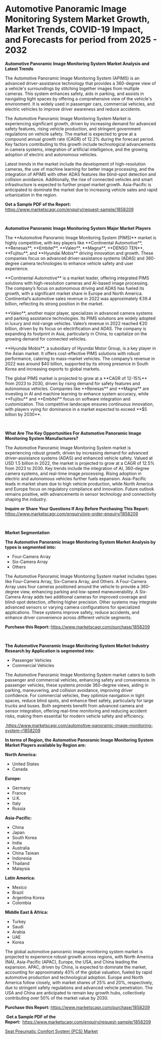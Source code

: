 <p><h1>Automotive Panoramic Image Monitoring System Market Growth, Market Trends, COVID-19 Impact, and Forecasts for period from 2025 - 2032</h1></p><p><strong>Automotive Panoramic Image Monitoring System Market Analysis and Latest Trends</strong></p>
<p><p>The Automotive Panoramic Image Monitoring System (APIMS) is an advanced driver-assistance technology that provides a 360-degree view of a vehicle's surroundings by stitching together images from multiple cameras. This system enhances safety, aids in parking, and assists in navigating tight spaces by offering a comprehensive view of the vehicle's environment. It is widely used in passenger cars, commercial vehicles, and electric vehicles to improve driver awareness and reduce accidents.</p><p>The Automotive Panoramic Image Monitoring System Market is experiencing significant growth, driven by increasing demand for advanced safety features, rising vehicle production, and stringent government regulations on vehicle safety. The market is expected to grow at a compound annual growth rate (CAGR) of 12.2% during the forecast period. Key factors contributing to this growth include technological advancements in camera systems, integration of artificial intelligence, and the growing adoption of electric and autonomous vehicles.</p><p>Latest trends in the market include the development of high-resolution cameras, the use of machine learning for better image processing, and the integration of APIMS with other ADAS features like blind-spot detection and collision avoidance. Additionally, the rise of connected vehicles and smart infrastructure is expected to further propel market growth. Asia-Pacific is anticipated to dominate the market due to increasing vehicle sales and rapid urbanization in the region.</p></p>
<p><strong>Get a Sample PDF of the Report:&nbsp;</strong> <a href="https://www.marketscagr.com/enquiry/request-sample/1858209?utm_campaign=1889&utm_medium=2&utm_source=Github&utm_content=ia&utm_term=24012025&utm_id=automotive-panoramic-image-monitoring-system">https://www.marketscagr.com/enquiry/request-sample/1858209</a></p>
<p>&nbsp;</p>
<p><strong>Automotive Panoramic Image Monitoring System Major Market Players</strong></p>
<p><p>The **Automotive Panoramic Image Monitoring System (PIMS)** market is highly competitive, with key players like **Continental Automotive**, **Renesas**, **Embitel**, **Valeo**, **Magna**, **DENSO TEN**, **Fujitsu**, and **Hyundai Mobis** driving innovation and growth. These companies focus on advanced driver-assistance systems (ADAS) and 360-degree camera technologies to enhance vehicle safety and user experience.</p><p>**Continental Automotive** is a market leader, offering integrated PIMS solutions with high-resolution cameras and AI-based image processing. The company’s focus on autonomous driving and ADAS has fueled its growth, with a significant market share in Europe and North America. Continental’s automotive sales revenue in 2022 was approximately €39.4 billion, reflecting its strong position in the market.</p><p>**Valeo**, another major player, specializes in advanced camera systems and parking assistance technologies. Its PIMS solutions are widely adopted in luxury and mid-range vehicles. Valeo’s revenue in 2022 reached €20 billion, driven by its focus on electrification and ADAS. The company is expanding its footprint in Asia, particularly in China, to capitalize on the growing demand for connected vehicles.</p><p>**Hyundai Mobis**, a subsidiary of Hyundai Motor Group, is a key player in the Asian market. It offers cost-effective PIMS solutions with robust performance, catering to mass-market vehicles. The company’s revenue in 2022 was around $40 billion, supported by its strong presence in South Korea and increasing exports to global markets.</p><p>The global PIMS market is projected to grow at a **CAGR of 12-15%** from 2023 to 2030, driven by rising demand for safety features and autonomous vehicles. Companies like **Renesas** and **Magna** are investing in AI and machine learning to enhance system accuracy, while **Fujitsu** and **Embitel** focus on software integration and customization. This competitive landscape ensures continuous innovation, with players vying for dominance in a market expected to exceed **$5 billion by 2030**.</p></p>
<p>&nbsp;</p>
<p><strong>What Are The Key Opportunities For Automotive Panoramic Image Monitoring System Manufacturers?</strong></p>
<p><p>The Automotive Panoramic Image Monitoring System market is experiencing robust growth, driven by increasing demand for advanced driver-assistance systems (ADAS) and enhanced vehicle safety. Valued at USD 1.5 billion in 2022, the market is projected to grow at a CAGR of 12.5% from 2023 to 2030. Key trends include the integration of AI, 360-degree camera systems, and real-time image processing. Rising adoption in electric and autonomous vehicles further fuels expansion. Asia-Pacific leads in market share due to high vehicle production, while North America and Europe focus on regulatory compliance and innovation. Future outlook remains positive, with advancements in sensor technology and connectivity shaping the industry.</p></p>
<p><strong>Inquire or Share Your Questions If Any Before Purchasing This Report:</strong> <a href="https://www.marketscagr.com/enquiry/pre-order-enquiry/1858209?utm_campaign=1889&utm_medium=2&utm_source=Github&utm_content=ia&utm_term=24012025&utm_id=automotive-panoramic-image-monitoring-system">https://www.marketscagr.com/enquiry/pre-order-enquiry/1858209</a></p>
<p>&nbsp;</p>
<p><strong>Market Segmentation</strong></p>
<p><strong>The Automotive Panoramic Image Monitoring System Market Analysis by types is segmented into:</strong></p>
<p><ul><li>Four-Camera Array</li><li>Six-Camera Array</li><li>Others</li></ul></p>
<p><p>The Automotive Panoramic Image Monitoring System market includes types like Four-Camera Array, Six-Camera Array, and Others. A Four-Camera Array uses four cameras positioned around the vehicle to provide a 360-degree view, enhancing parking and low-speed maneuverability. A Six-Camera Array adds two additional cameras for improved coverage and blind-spot detection, offering higher precision. Other systems may integrate advanced sensors or varying camera configurations for specialized applications. These systems improve safety, reduce accidents, and enhance driver convenience across different vehicle segments.</p></p>
<p><strong>Purchase this Report:&nbsp;</strong><a href="https://www.marketscagr.com/purchase/1858209?utm_campaign=1889&utm_medium=2&utm_source=Github&utm_content=ia&utm_term=24012025&utm_id=automotive-panoramic-image-monitoring-system">https://www.marketscagr.com/purchase/1858209</a></p>
<p>&nbsp;</p>
<p><strong>The Automotive Panoramic Image Monitoring System Market Industry Research by Application is segmented into:</strong></p>
<p><ul><li>Passenger Vehicles</li><li>Commercial Vehicles</li></ul></p>
<p><p>The Automotive Panoramic Image Monitoring System market caters to both passenger and commercial vehicles, enhancing safety and convenience. In passenger vehicles, these systems provide 360-degree views, aiding in parking, maneuvering, and collision avoidance, improving driver confidence. For commercial vehicles, they optimize navigation in tight spaces, reduce blind spots, and enhance fleet safety, particularly for large trucks and buses. Both segments benefit from advanced camera and sensor integration, offering real-time monitoring and reducing accident risks, making them essential for modern vehicle safety and efficiency.</p></p>
<p><a href="https://www.marketscagr.com/automotive-panoramic-image-monitoring-system-r1858209?utm_campaign=1889&utm_medium=2&utm_source=Github&utm_content=ia&utm_term=24012025&utm_id=automotive-panoramic-image-monitoring-system">&nbsp;https://www.marketscagr.com/automotive-panoramic-image-monitoring-system-r1858209</a></p>
<p><strong>In terms of Region, the Automotive Panoramic Image Monitoring System Market Players available by Region are:</strong></p>
<p>
    <p> <strong> North America: </strong>
        <ul>
            <li>United States</li>
            <li>Canada</li>
        </ul>
        </p> 
    <p> <strong> Europe: </strong>
        <ul>
            <li>Germany</li>
            <li>France</li>
            <li>U.K.</li>
            <li>Italy</li>
            <li>Russia</li>
        </ul>
        </p> 
    <p> <strong> Asia-Pacific: </strong>
        <ul>
            <li>China</li>
            <li>Japan</li>
            <li>South Korea</li>
            <li>India</li>
            <li>Australia</li>
            <li>China Taiwan</li>
            <li>Indonesia</li>
            <li>Thailand</li>
            <li>Malaysia</li>
        </ul>
        </p> 
    <p> <strong> Latin America: </strong>
        <ul>
            <li>Mexico</li>
            <li>Brazil</li>
            <li>Argentina Korea</li>
            <li>Colombia</li>
        </ul>
        </p> 
    <p> <strong> Middle East & Africa: </strong>
        <ul>
            <li>Turkey</li>
            <li>Saudi</li>
            <li>Arabia</li>
            <li>UAE</li>
            <li>Korea</li>
        </ul>
    </p>
    </p>
<p><p>The global automotive panoramic image monitoring system market is projected to experience robust growth across regions, with North America (NA), Asia-Pacific (APAC), Europe, the USA, and China leading the expansion. APAC, driven by China, is expected to dominate the market, accounting for approximately 40% of the global valuation, fueled by rapid automotive production and technological adoption. Europe and North America follow closely, with market shares of 25% and 20%, respectively, due to stringent safety regulations and advanced vehicle penetration. The USA and China are anticipated to remain key growth hubs, collectively contributing over 50% of the market value by 2030.</p></p>
<p><strong>Purchase this Report: </strong><a href="https://www.marketscagr.com/purchase/1858209?utm_campaign=1889&utm_medium=2&utm_source=Github&utm_content=ia&utm_term=24012025&utm_id=automotive-panoramic-image-monitoring-system">https://www.marketscagr.com/purchase/1858209</a></p>
<p>&nbsp;<strong>Get a Sample PDF of the Report:&nbsp;&nbsp;</strong><a href="https://www.marketscagr.com/enquiry/request-sample/1858209?utm_campaign=1889&utm_medium=2&utm_source=Github&utm_content=ia&utm_term=24012025&utm_id=automotive-panoramic-image-monitoring-system">https://www.marketscagr.com/enquiry/request-sample/1858209</a></p>
<p><strong></strong></p>
<p><p><a href="https://github.com/prosalinda88/Market-Research-Report-List-7/blob/main/seat-pneumatic-comfort-system-pcs-market.md?utm_campaign=1889&utm_medium=2&utm_source=Github&utm_content=ia&utm_term=24012025&utm_id=automotive-panoramic-image-monitoring-system">Seat Pneumatic Comfort System (PCS) Market</a></p></p>